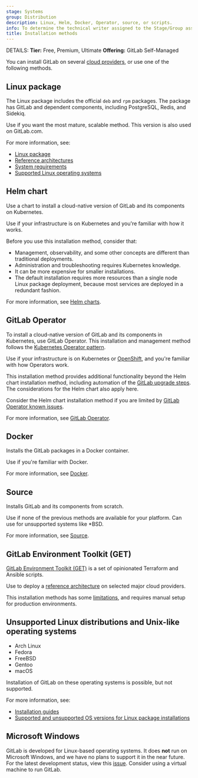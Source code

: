 ```yaml
---
stage: Systems
group: Distribution
description: Linux, Helm, Docker, Operator, source, or scripts.
info: To determine the technical writer assigned to the Stage/Group associated with this page, see https://handbook.gitlab.com/handbook/product/ux/technical-writing/#assignments
title: Installation methods
---
```


DETAILS:
**Tier:** Free, Premium, Ultimate
**Offering:** GitLab Self-Managed

You can install GitLab on several [cloud providers](cloud_providers.md),
or use one of the following methods.

## Linux package

The Linux package includes the official `deb` and `rpm` packages. The package has GitLab and dependent components, including PostgreSQL, Redis, and Sidekiq.

Use if you want the most mature, scalable method. This version is also used on GitLab.com.

For more information, see:

- [Linux package](https://docs.gitlab.com/omnibus/installation/)
- [Reference architectures](../administration/reference_architectures/_index.md)
- [System requirements](requirements.md)
- [Supported Linux operating systems](../administration/package_information/supported_os.md)

## Helm chart

Use a chart to install a cloud-native version of GitLab and its components on Kubernetes.

Use if your infrastructure is on Kubernetes and you're familiar with how it works.

Before you use this installation method, consider that:

- Management, observability, and some other concepts are different than traditional deployments.
- Administration and troubleshooting requires Kubernetes knowledge.
- It can be more expensive for smaller installations.
- The default installation requires more resources than a single node Linux package deployment, because most services are deployed in a redundant fashion.

For more information, see [Helm charts](https://docs.gitlab.com/charts/).

## GitLab Operator

To install a cloud-native version of GitLab and its components in Kubernetes, use GitLab Operator.
This installation and management method follows the [Kubernetes Operator pattern](https://kubernetes.io/docs/concepts/extend-kubernetes/operator/).

Use if your infrastructure is on Kubernetes or [OpenShift](openshift_and_gitlab/_index.md), and you're familiar with how Operators work.

This installation method provides additional functionality beyond the Helm chart installation method, including automation of the [GitLab upgrade steps](https://docs.gitlab.com/operator/gitlab_upgrades.html). The considerations for the Helm chart also apply here.

Consider the Helm chart installation method if you are limited by [GitLab Operator known issues](https://docs.gitlab.com/operator#known-issues).

For more information, see [GitLab Operator](https://docs.gitlab.com/operator/).

## Docker

Installs the GitLab packages in a Docker container.

Use if you're familiar with Docker.

For more information, see [Docker](docker/_index.md).

## Source

Installs GitLab and its components from scratch.

Use if none of the previous methods are available for your platform. Can use for unsupported systems like \*BSD.

For more information, see [Source](installation.md).

## GitLab Environment Toolkit (GET)

[GitLab Environment Toolkit (GET)](https://gitlab.com/gitlab-org/gitlab-environment-toolkit#documentation) is a set of opinionated Terraform and Ansible scripts.

Use to deploy a [reference architecture](../administration/reference_architectures/_index.md) on selected major cloud providers.

This installation methods has some [limitations](https://gitlab.com/gitlab-org/gitlab-environment-toolkit#missing-features-to-be-aware-of), and requires manual setup for production environments.

## Unsupported Linux distributions and Unix-like operating systems

- Arch Linux
- Fedora
- FreeBSD
- Gentoo
- macOS

Installation of GitLab on these operating systems is possible, but not supported.

For more information, see:

- [Installation guides](https://about.gitlab.com/install/)
- [Supported and unsupported OS versions for Linux package installations](../administration/package_information/supported_os.md#os-versions-that-are-no-longer-supported)

## Microsoft Windows

GitLab is developed for Linux-based operating systems.
It does **not** run on Microsoft Windows, and we have no plans to support it in the near future. For the latest development status, view this [issue](https://gitlab.com/gitlab-org/gitlab/-/issues/22337).
Consider using a virtual machine to run GitLab.
